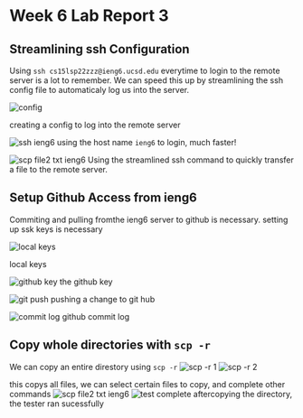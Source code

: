 # Week 6 Lab Report 3

## Streamlining ssh Configuration

Using `ssh cs15lsp22zzz@ieng6.ucsd.edu` everytime to login to the remote server is a lot to remember. We can speed this up by streamlining 
the ssh config file to automaticaly log us into the server.

![config](https://user-images.githubusercontent.com/102689054/167331739-05efd4e7-a84c-4e48-9bed-0521aad9b503.PNG)

creating a config to log into the remote server

![ssh ieng6](https://user-images.githubusercontent.com/102689054/167332165-ec1e86f2-f6a0-4214-bc05-32a4a4f37b5e.PNG)
using the host name `ieng6` to login, much faster!

![scp file2 txt ieng6](https://user-images.githubusercontent.com/102689054/167332221-db7e53cd-3f54-409b-aad6-118d3bec4831.PNG)
Using the streamlined ssh command to quickly transfer a file to the remote server.

## Setup Github Access from ieng6

Commiting and pulling fromthe ieng6 server to github is necessary. setting up ssk keys is necessary

![local keys](https://user-images.githubusercontent.com/102689054/167345368-3aa6e7f6-51a8-492b-99f3-caddc5ab38e7.PNG)

local keys

![github key](https://user-images.githubusercontent.com/102689054/167345416-f6e5c020-01fa-4c2a-a0ad-484cfe66d325.PNG)
the github key

![git push](https://user-images.githubusercontent.com/102689054/167345485-048587d7-9d95-4a61-b83a-9bd5a3cbbd76.PNG)
pushing a change to git hub

![commit log](https://user-images.githubusercontent.com/102689054/167345508-9bb3b781-c528-409f-8b2f-07a3ca7666b7.PNG)
github commit log

## Copy whole directories with ``scp -r``

We can copy an entire direstory using ``scp -r`` 
![scp -r 1](https://user-images.githubusercontent.com/102689054/167348867-a82613d4-f03c-4fc0-af44-b36035d68368.PNG)
![scp -r 2](https://user-images.githubusercontent.com/102689054/167348886-b18b19ae-79cd-4a0d-915b-2d3673cc85eb.PNG)

this copys all files, we can select certain files to copy, and complete other commands
![scp file2 txt ieng6](https://user-images.githubusercontent.com/102689054/167349009-0f77d49d-7f30-4c46-9594-839352b18868.PNG)
![test complete](https://user-images.githubusercontent.com/102689054/167349026-310da1aa-b0c2-4ca9-a6c2-11829e034b2c.PNG)
aftercopying the directory, the tester ran sucessfully

